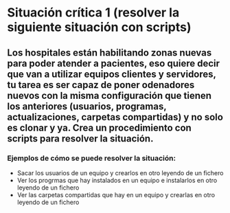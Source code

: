 # Situación crítica 1 (resolver la siguiente situación con scripts)

## Los hospitales están habilitando zonas nuevas para poder atender a pacientes, eso quiere decir que van a utilizar equipos clientes y servidores, tu tarea es ser capaz de poner odenadores nuevos con la misma configuración que tienen los anteriores (usuarios, programas, actualizaciones, carpetas compartidas) y no solo es clonar y ya. Crea un procedimiento con scripts para resolver la situación.

### Ejemplos de cómo se puede resolver la situación:

- Sacar los usuarios de un equipo y crearlos en otro leyendo de un fichero
- Ver los progrmas que hay instalados en un equipo e instalarlos en otro leyendo de un fichero
- Ver las carpetas compartidas que hay en un equipo y crearlas en otro leyendo de un fichero
